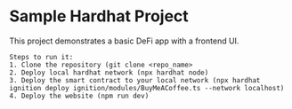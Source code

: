 # Sample Hardhat Project

This project demonstrates a basic DeFi app with a frontend UI. 
```
Steps to run it:
1. Clone the repository (git clone <repo_name>
2. Deploy local hardhat network (npx hardhat node)
3. Deploy the smart contract to your local network (npx hardhat ignition deploy ignition/modules/BuyMeACoffee.ts --network localhost)
4. Deploy the website (npm run dev)
